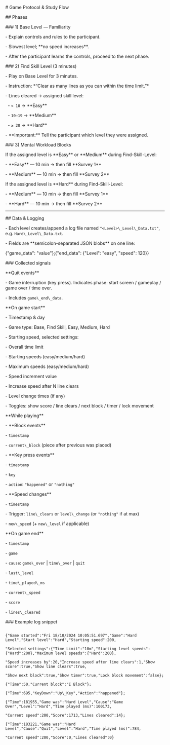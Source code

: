 \# Game Protocol \& Study Flow



\## Phases



\### 1) Base Level — Familiarity

\- Explain controls and rules to the participant.

\- Slowest level; \*\*no speed increases\*\*.

\- After the participant learns the controls, proceed to the next phase.



\### 2) Find Skill Level (3 minutes)

\- Play on Base Level for 3 minutes.

\- Instruction: \*“Clear as many lines as you can within the time limit.”\*

\- Lines cleared → assigned skill level:

&nbsp; - `< 10` → \*\*Easy\*\*

&nbsp; - `10–19` → \*\*Medium\*\*

&nbsp; - `≥ 20` → \*\*Hard\*\*

\- \*\*Important:\*\* Tell the participant which level they were assigned.



\### 3) Mental Workload Blocks

If the assigned level is \*\*Easy\*\* or \*\*Medium\*\* during Find-Skill-Level:

\- \*\*Easy\*\* — 10 min → then fill \*\*Survey 1\*\*

\- \*\*Medium\*\* — 10 min → then fill \*\*Survey 2\*\*



If the assigned level is \*\*Hard\*\* during Find-Skill-Level:

\- \*\*Medium\*\* — 10 min → then fill \*\*Survey 1\*\*

\- \*\*Hard\*\* — 10 min → then fill \*\*Survey 2\*\*



---



\## Data \& Logging



\- Each level creates/append a log file named `"<Level>\_Level\_Data.txt"`, e.g. `Hard\_Level\_Data.txt`.

\- Fields are \*\*semicolon-separated JSON blobs\*\* on one line:

{"game\_data": "value"};{"end\_data": {"Level": "easy", "speed": 120}}







\### Collected signals



\*\*Quit events\*\*

\- Game interruption (key press). Indicates phase: start screen / gameplay / game over / time over.

\- Includes `game\_end\_data`.



\*\*On game start\*\*

\- Timestamp \& day

\- Game type: Base, Find Skill, Easy, Medium, Hard

\- Starting speed, selected settings:

\- Overall time limit

\- Starting speeds (easy/medium/hard)

\- Maximum speeds (easy/medium/hard)

\- Speed increment value

\- Increase speed after N line clears

\- Level change times (if any)

\- Toggles: show score / line clears / next block / timer / lock movement



\*\*While playing\*\*

\- \*\*Block events\*\*

\- `timestamp`

\- `current\_block` (piece after previous was placed)

\- \*\*Key press events\*\*

\- `timestamp`

\- `key`

\- `action`: `"happened"` or `"nothing"`

\- \*\*Speed changes\*\*

\- `timestamp`

\- Trigger: `line\_clears` or `level\_change` (or `"nothing"` if at max)

\- `new\_speed` (+ `new\_level` if applicable)



\*\*On game end\*\*

\- `timestamp`

\- `game`

\- `cause`: `game\_over` | `time\_over` | `quit`

\- `last\_level`

\- `time\_played\_ms`

\- `current\_speed`

\- `score`

\- `lines\_cleared`



\### Example log snippet

```text

{"Game started":"Fri 18/10/2024 10:05:51.697","Game":"Hard Level","Start level":"Hard","Starting speed":200,

"Selected settings":{"Time Limit":"10m","Starting level speeds":{"Hard":200},"Maximum level speeds":{"Hard":200},

"Speed increases by":20,"Increase speed after line clears":1,"Show score":true,"Show line clears":true,

"Show next block":true,"Show timer":true,"Lock block movement":false};

{"Time":50,"Current block":"I Block"};

{"Time":695,"KeyDown":"Up\_Key","Action":"happened"};

{"Time":181955,"Game was":"Hard Level","Cause":"Game Over","Level":"Hard","Time played (ms)":100173,

"Current speed":200,"Score":1713,"Lines cleared":14};

{"Time":183221,"Game was":"Hard Level","Cause":"Quit","Level":"Hard","Time played (ms)":784,

"Current speed":200,"Score":0,"Lines cleared":0}











